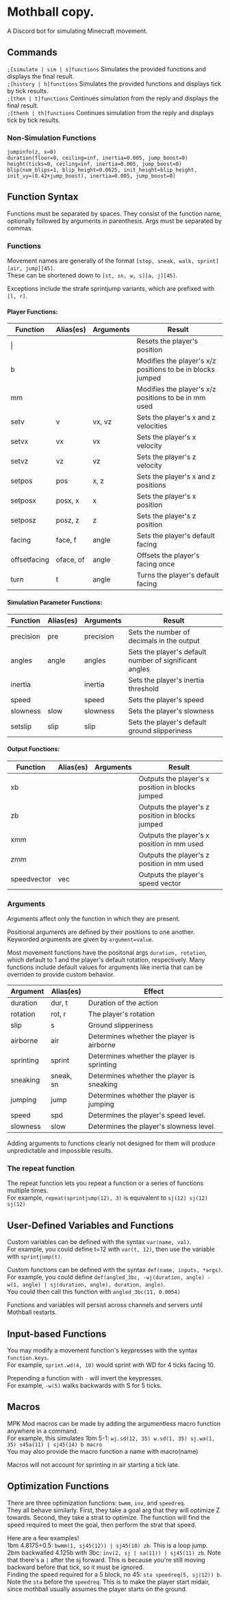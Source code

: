 # Mothball copy. 
A Discord bot for simulating Minecraft movement.

## Commands
`;[simulate | sim | s]`​`functions` Simulates the provided functions and displays the final result.  
`;[history | h]`​`functions` Simulates the provided functions and displays tick by tick results.  
`;[then | t]`​`functions` Continues simulation from the reply and displays the final result.  
`;[thenh | th]`​`functions` Continues simulation from the reply and displays tick by tick results.

### Non-Simulation Functions

`jumpinfo(z, x=0)`  
`duration(floor=0, ceiling=inf, inertia=0.005, jump_boost=0)`  
`height(ticks=0, ceiling=inf, inertia=0.005, jump_boost=0)`  
`blip(num_blips=1, blip_height=0.0625, init_height=blip_height, init_vy=(0.42+jump_boost), inertia=0.005, jump_boost=0)`

## Function Syntax
Functions must be separated by spaces. They consist of the function name, optionally followed by arguments in parenthesis. Args must be separated by commas.

### Functions
Movement names are generally of the format `[stop, sneak, walk, sprint]`​`[air, jump]`​`[45]`.  
These can be shortened down to `[st, sn, w, s]`​`[a, j]`​`[45]`.

Exceptions include the strafe sprintjump variants, which are prefixed with `[l, r]`.

#### Player Functions:
| Function     | Alias(es) | Arguments | Result                                                     |
|--------------|-----------|-----------|------------------------------------------------------------|
| \|           |           |           | Resets the player's position                               |
| b            |           |           | Modifies the player's x/z positions to be in blocks jumped |
| mm           |           |           | Modifies the player's x/z positions to be in mm used       |
| setv         | v         | vx, vz    | Sets the player's x and z velocities                       |
| setvx        | vx        | vx        | Sets the player's x velocity                               |
| setvz        | vz        | vz        | Sets the player's z velocity                               |
| setpos       | pos       | x, z      | Sets the player's x and z positions                        |
| setposx      | posx, x   | x         | Sets the player's x position                               |
| setposz      | posz, z   | z         | Sets the player's z position                               |
| facing       | face, f   | angle     | Sets the player's default facing                           |
| offsetfacing | oface, of | angle     | Offsets the player's facing once                           |
| turn         | t         | angle     | Turns the player's default facing                          |
#### Simulation Parameter Functions:
| Function     | Alias(es) | Arguments | Result                                                     |
|--------------|-----------|-----------|------------------------------------------------------------|
| precision    | pre       | precision | Sets the number of decimals in the output                  |
| angles       | angle     | angles    | Sets the player's default number of significant angles     |
| inertia      |           | inertia   | Sets the player's inertia threshold                        |
| speed        |           | speed     | Sets the player's speed                                    |
| slowness     | slow      | slowness  | Sets the player's slowness                                 |
| setslip      | slip      | slip      | Sets the player's default ground slipperiness              |
#### Output Functions:
| Function     | Alias(es) | Arguments | Result                                                     |
|--------------|-----------|-----------|------------------------------------------------------------|
| xb           |           |           | Outputs the player's x position in blocks jumped           |
| zb           |           |           | Outputs the player's z position in blocks jumped           |
| xmm          |           |           | Outputs the player's x position in mm used                 |
| zmm          |           |           | Outputs the player's z position in mm used                 |
| speedvector  | vec       |           | Outputs the player's speed vector                          |

### Arguments
Arguments affect only the function in which they are present.

Positional arguments are defined by their positions to one another. Keyworded arguments are given by `argument`​`=`​`value`.

Most movement functions have the positonal args `duration, rotation`, which default to 1 and the player's default rotation, respectively. Many functions include default values for arguments like inertia that can be overriden to provide custom behavior.

| Argument  | Alias(es) | Effect                                     |
|-----------|-----------|--------------------------------------------|
| duration  | dur, t    | Duration of the action                     |
| rotation  | rot, r    | The player's rotation                      |
| slip      | s         | Ground slipperiness                        |
| airborne  | air       | Determines whether the player is airborne  |
| sprinting | sprint    | Determines whether the player is sprinting |
| sneaking  | sneak, sn | Determines whether the player is sneaking  |
| jumping   | jump      | Determines whether the player is jumping   |
| speed     | spd       | Determines the player's speed level.       |
| slowness  | slow      | Determines the player's slowness level.    |

Adding arguments to functions clearly not designed for them will produce unpredictable and impossible results.

### The repeat function
The repeat function lets you repeat a function or a series of functions multiple times.  
For example, `repeat(sprintjump(12), 3)` is equivalent to `sj(12) sj(12) sj(12)`

## User-Defined Variables and Functions

Custom variables can be defined with the syntax `var(name, val)`.  
For example, you could define t=12 with `var(t, 12)`, then use the variable with `sprintjump(t)`.

Custom functions can be defined with the syntax `def(name, inputs, *args)`.  
For example, you could define `def(angled_3bc, -wj(duration, angle) -w(1, angle) | sj(duration, angle), duration, angle)`.  
You could then call this function with `angled_3bc(11, 0.0054)`

Functions and variables will persist across channels and servers until Mothball restarts.

## Input-based Functions

You may modify a movement function's keypresses with the syntax `function.keys`.  
For example, `sprint.wd(4, 10)` would sprint with WD for 4 ticks facing 10.

Prepending a function with `-` will invert the keypresses.  
For example, `-w(5)` walks backwards with S for 5 ticks.

## Macros

MPK Mod macros can be made by adding the argumentless macro function anywhere in a command.  
For example, this simulates 1bm 5-1: `wj.sd(12, 35) w.sd(1, 35) sj.wa(1, 35) s45a(11) | sj45(14) b macro`  
You may also provide the macro function a name with macro(name)

Macros will not account for sprinting in air starting a tick late.

## Optimization Functions

There are three optimization functions: `bwmm`, `inv`, and `speedreq`.  
They all behave similarly. First, they take a goal arg that they will optimize Z towards. Second, they take a strat to optimize. The function will find the speed required to meet the goal, then perform the strat that speed.

Here are a few examples!  
1bm 4.8175+0.5: `bwmm(1, sj45(12)) | sj45(10) zb`. This is a loop jump.  
2bm backwalled 4.125b with 3bc: `inv(2, sj | sa(11)) | sj45(11) zb`. Note that there's a `|` after the sj forward. This is because you're still moving backward before that tick, so it must be ignored.  
Finding the speed required for a 5 block, no 45: `sta speedreq(5, sj(12)) b`. Note the `sta` before the `speedreq`. This is to make the player start midair, since mothball usually assumes the player starts on the ground.
